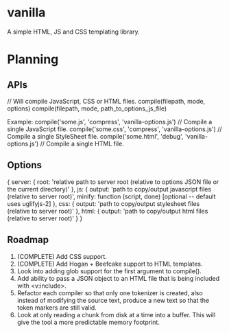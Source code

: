 vanilla
=======

A simple HTML, JS and CSS templating library.


Planning
==========

APIs
----------

// Will compile JavaScript, CSS or HTML files.
compile(filepath, mode, options)
compile(filepath, mode, path_to_options_js_file)

Example:
compile('some.js', 'compress', 'vanilla-options.js') // Compile a single JavaScript file.
compile('some.css', 'compress', 'vanilla-options.js') // Compile a single StyleSheet file.
compile('some.html', 'debug', 'vanilla-options.js') // Compile a single HTML file.


Options
----------

{
  server: {
    root: 'relative path to server root (relative to options JSON file or the current directory)'
  },
  js: {
    output: 'path to copy/output javascript files (relative to server root)',
    minify: function (script, done) [optional -- default uses uglifyjs-2]
  },
  css: {
    output: 'path to copy/output stylesheet files (relative to server root)'
  },
  html: {
    output: 'path to copy/output html files (relative to server root)'
  }
}



Roadmap
----------

1) (COMPLETE) Add CSS support.
2) (COMPLETE) Add Hogan + Beefcake support to HTML templates.
3) Look into adding glob support for the first argument to compile().
4) Add ability to pass a JSON object to an HTML file that is being included with <v:include>.
5) Refactor each compiler so that only one tokenizer is created, also instead of modifying
   the source text, produce a new text so that the token markers are still valid.
6) Look at only reading a chunk from disk at a time into a buffer. This will
   give the tool a more predictable memory footprint.

